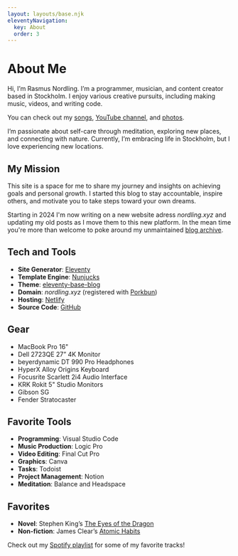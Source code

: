 ```yaml
---
layout: layouts/base.njk
eleventyNavigation:
  key: About
  order: 3
---
```

# About Me

Hi, I’m Rasmus Nordling. I’m a programmer, musician, and content creator based in Stockholm. I enjoy various creative pursuits, including making music, videos, and writing code. 

You can check out my [songs](https://soundcloud.com/happystinson/sets/original-songs), [YouTube channel](https://youtube.com/@BangersNBiz), and [photos](https://www.flickr.com/people/ras-nordling/). 

I’m passionate about self-care through meditation, exploring new places, and connecting with nature. Currently, I’m embracing life in Stockholm, but I love experiencing new locations.

## My Mission

This site is a space for me to share my journey and insights on achieving goals and personal growth. I started this blog to stay accountable, inspire others, and motivate you to take steps toward your own dreams.

Starting in 2024 I'm now writing on a new website adress *nordling.xyz* and updating my old posts as I move them to this new platform. In the mean time you're more than welcome to poke around my unmaintained [blog archive](https://rasmus-nordling.netlify.app/).

## Tech and Tools

- **Site Generator**: [Eleventy](https://www.11ty.dev/)
- **Template Engine**: [Nunjucks](https://mozilla.github.io/nunjucks/)
- **Theme**: [eleventy-base-blog](https://github.com/11ty/eleventy-base-blog)
- **Domain**: _nordling.xyz_ (registered with [Porkbun](https://porkbun.com/))
- **Hosting**: [Netlify](https://netlify.com/)
- **Source Code**: [GitHub](https://github.com/HappyStinson/nordling.xyz)

## Gear

- MacBook Pro 16"
- Dell 2723QE 27” 4K Monitor
- beyerdynamic DT 990 Pro Headphones
- HyperX Alloy Origins Keyboard
- Focusrite Scarlett 2i4 Audio Interface
- KRK Rokit 5" Studio Monitors
- Gibson SG
- Fender Stratocaster

## Favorite Tools

- **Programming**: Visual Studio Code
- **Music Production**: Logic Pro
- **Video Editing**: Final Cut Pro
- **Graphics**: Canva
- **Tasks**: Todoist
- **Project Management**: Notion
- **Meditation**: Balance and Headspace

## Favorites

- **Novel**: Stephen King’s [The Eyes of the Dragon](https://www.goodreads.com/book/show/10611.The_Eyes_of_the_Dragon)
- **Non-fiction**: James Clear’s [Atomic Habits](https://www.goodreads.com/book/show/40121378-atomic-habits)

Check out my [Spotify playlist](https://open.spotify.com/playlist/2iAyT4s1sacVz6mWCn700r?si=415c1be03c70491e) for some of my favorite tracks!
